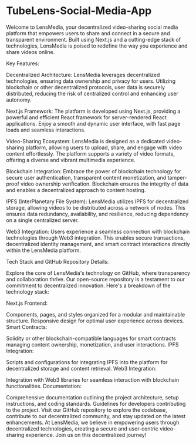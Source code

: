 # TubeLens-Social-Media-App

Welcome to LensMedia, your decentralized video-sharing social media platform that empowers users to share and connect in a secure and transparent environment. Built using Next.js and a cutting-edge stack of technologies, LensMedia is poised to redefine the way you experience and share videos online.

Key Features:

Decentralized Architecture: LensMedia leverages decentralized technologies, ensuring data ownership and privacy for users. Utilizing blockchain or other decentralized protocols, user data is securely distributed, reducing the risk of centralized control and enhancing user autonomy.

Next.js Framework: The platform is developed using Next.js, providing a powerful and efficient React framework for server-rendered React applications. Enjoy a smooth and dynamic user interface, with fast page loads and seamless interactions.

Video-Sharing Ecosystem: LensMedia is designed as a dedicated video-sharing platform, allowing users to upload, share, and engage with video content effortlessly. The platform supports a variety of video formats, offering a diverse and vibrant multimedia experience.

Blockchain Integration: Embrace the power of blockchain technology for secure user authentication, transparent content monetization, and tamper-proof video ownership verification. Blockchain ensures the integrity of data and enables a decentralized approach to content hosting.

IPFS (InterPlanetary File System): LensMedia utilizes IPFS for decentralized storage, allowing videos to be distributed across a network of nodes. This ensures data redundancy, availability, and resilience, reducing dependency on a single centralized server.

Web3 Integration: Users experience a seamless connection with blockchain technologies through Web3 integration. This enables secure transactions, decentralized identity management, and smart contract interactions directly within the LensMedia platform.

Tech Stack and GitHub Repository Details:

Explore the core of LensMedia's technology on GitHub, where transparency and collaboration thrive. Our open-source repository is a testament to our commitment to decentralized innovation. Here's a breakdown of the technology stack:

Next.js Frontend:

Components, pages, and styles organized for a modular and maintainable structure.
Responsive design for optimal user experience across devices.
Smart Contracts:

Solidity or other blockchain-compatible languages for smart contracts managing content ownership, monetization, and user interactions.
IPFS Integration:

Scripts and configurations for integrating IPFS into the platform for decentralized storage and content retrieval.
Web3 Integration:

Integration with Web3 libraries for seamless interaction with blockchain functionalities.
Documentation:

Comprehensive documentation outlining the project architecture, setup instructions, and coding standards.
Guidelines for developers contributing to the project.
Visit our GitHub repository to explore the codebase, contribute to our decentralized community, and stay updated on the latest enhancements. At LensMedia, we believe in empowering users through decentralized technologies, creating a secure and user-centric video-sharing experience. Join us on this decentralized journey!
